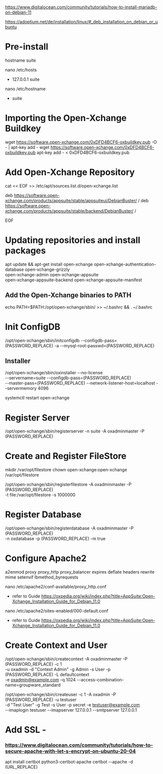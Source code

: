 https://www.digitalocean.com/community/tutorials/how-to-install-mariadb-on-debian-11

https://adoptium.net/de/installation/linux/#_deb_installation_on_debian_or_ubuntu


# Pre-install
hostname suite

nano /etc/hosts
+   127.0.0.1     suite

nano /etc/hostname
+   suite



# Importing the Open-Xchange Buildkey

wget https://software.open-xchange.com/0xDFD4BCF6-oxbuildkey.pub -O - | apt-key add -
wget https://software.open-xchange.com/0xDFD4BCF6-oxbuildkey.pub
apt-key add - < 0xDFD4BCF6-oxbuildkey.pub



# Add Open-Xchange Repository

cat << EOF >> /etc/apt/sources.list.d/open-xchange.list

deb https://software.open-xchange.com/products/appsuite/stable/appsuiteui/DebianBuster/ /
deb https://software.open-xchange.com/products/appsuite/stable/backend/DebianBuster/ / 

EOF



# Updating repositories and install packages

apt update && apt-get install open-xchange open-xchange-authentication-database open-xchange-grizzly \
  open-xchange-admin open-xchange-appsuite \
  open-xchange-appsuite-backend open-xchange-appsuite-manifest



## Add the Open-Xchange binaries to PATH

echo PATH=$PATH:/opt/open-xchange/sbin/ >> ~/.bashrc && . ~/.bashrc



# Init ConfigDB

/opt/open-xchange/sbin/initconfigdb --configdb-pass=(PASSWORD_REPLACE) -a --mysql-root-passwd=(PASSWORD_REPLACE)



## Installer

/opt/open-xchange/sbin/oxinstaller --no-license \
--servername=suite --configdb-pass=(PASSWORD_REPLACE) \
--master-pass=(PASSWORD_REPLACE) --network-listener-host=localhost --servermemory 4096

systemctl restart open-xchange



# Register Server

/opt/open-xchange/sbin/registerserver -n suite -A oxadminmaster -P (PASSWORD_REPLACE)



# Create and Register FileStore

mkdir /var/opt/filestore
chown open-xchange:open-xchange /var/opt/filestore

/opt/open-xchange/sbin/registerfilestore -A oxadminmaster -P (PASSWORD_REPLACE) \
-t file:/var/opt/filestore -s 1000000



# Register Database

/opt/open-xchange/sbin/registerdatabase -A oxadminmaster -P (PASSWORD_REPLACE) \
-n oxdatabase -p (PASSWORD_REPLACE) -m true



# Configure Apache2 

a2enmod proxy proxy_http proxy_balancer expires deflate headers rewrite mime setenvif lbmethod_byrequests

nano /etc/apache2/conf-available/proxy_http.conf
- refer to Guide
 https://oxpedia.org/wiki/index.php?title=AppSuite:Open-Xchange_Installation_Guide_for_Debian_11.0

nano /etc/apache2/sites-enabled/000-default.conf
- refer to Guide
https://oxpedia.org/wiki/index.php?title=AppSuite:Open-Xchange_Installation_Guide_for_Debian_11.0



# Create Context and User

/opt/open-xchange/sbin/createcontext -A oxadminmaster -P (PASSWORD_REPLACE) -c 1 \
-u oxadmin -d "Context Admin" -g Admin -s User -p (PASSWORD_REPLACE) -L defaultcontext \
-e oxadmin@example.com -q 1024 --access-combination-name=groupware_standard


/opt/open-xchange/sbin/createuser -c 1 -A oxadmin -P (PASSWORD_REPLACE) -u testuser \
-d "Test User" -g Test -s User -p secret -e testuser@example.com \
--imaplogin testuser --imapserver 127.0.0.1 --smtpserver 127.0.0.1



# Add SSL - 
### https://www.digitalocean.com/community/tutorials/how-to-secure-apache-with-let-s-encrypt-on-ubuntu-20-04

apt install certbot python3-certbot-apache
certbot --apache -d (URL_REPLACE)

